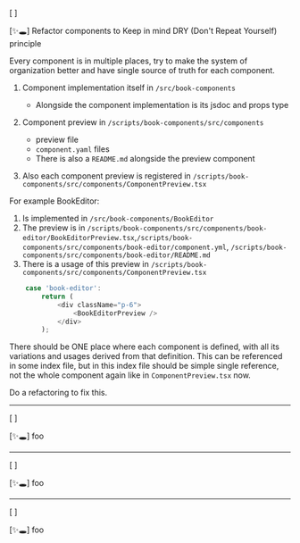 [ ]

[✨🕳] Refactor components to Keep in mind DRY (Don't Repeat Yourself) principle

Every component is in multiple places, try to make the system of organization better and have single source of truth for each component.

1.  Component implementation itself in `/src/book-components`

    -   Alongside the component implementation is its jsdoc and props type

2.  Component preview in `/scripts/book-components/src/components`
    -   preview file
    -   `component.yaml` files
    -   There is also a `README.md` alongside the preview component
3.  Also each component preview is registered in `/scripts/book-components/src/components/ComponentPreview.tsx`

For example BookEditor:

1.  Is implemented in `/src/book-components/BookEditor`
2.  The preview is in `/scripts/book-components/src/components/book-editor/BookEditorPreview.tsx`,`/scripts/book-components/src/components/book-editor/component.yml`, `/scripts/book-components/src/components/book-editor/README.md`
3.  There is a usage of this preview in `/scripts/book-components/src/components/ComponentPreview.tsx`

```typescript
    case 'book-editor':
        return (
            <div className="p-6">
                <BookEditorPreview />
            </div>
        );
```

There should be ONE place where each component is defined, with all its variations and usages derived from that definition.
This can be referenced in some index file, but in this index file should be simple single reference, not the whole component again like in `ComponentPreview.tsx` now.

Do a refactoring to fix this.

---

[ ]

[✨🕳] foo

---

[ ]

[✨🕳] foo

---

[ ]

[✨🕳] foo
